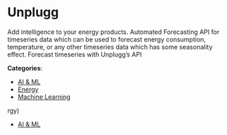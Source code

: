 # Unplugg


Add intelligence to your energy products. Automated Forecasting API for timeseries data which can be used to forecast energy consumption, temperature, or any other timeseries data which has some seasonality effect.  Forecast timeseries with Unplugg’s API



**Categories**:
- [AI & ML](https://github.com/apis-list/apis-list#ai-and-ml)
- [Energy](https://github.com/apis-list/apis-list#energy)
- [Machine Learning](https://github.com/apis-list/apis-list#machine-learning)



rgy)
- [AI & ML](https://github.com/apis-list/apis-list#ai-and-ml)








